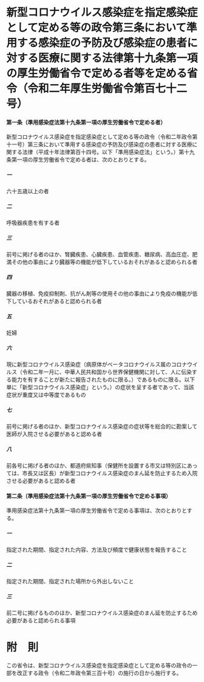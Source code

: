 # 新型コロナウイルス感染症を指定感染症として定める等の政令第三条において準用する感染症の予防及び感染症の患者に対する医療に関する法律第十九条第一項の厚生労働省令で定める者等を定める省令（令和二年厚生労働省令第百七十二号）
#### 第一条（準用感染症法第十九条第一項の厚生労働省令で定める者）
新型コロナウイルス感染症を指定感染症として定める等の政令（令和二年政令第十一号）第三条において準用する感染症の予防及び感染症の患者に対する医療に関する法律（平成十年法律第百十四号。以下「準用感染症法」という。）第十九条第一項の厚生労働省令で定める者は、次のとおりとする。
##### 一
六十五歳以上の者
##### 二
呼吸器疾患を有する者
##### 三
前号に掲げる者のほか、腎臓疾患、心臓疾患、血管疾患、糖尿病、高血圧症、肥満その他の事由により臓器等の機能が低下しているおそれがあると認められる者
##### 四
臓器の移植、免疫抑制剤、抗がん剤等の使用その他の事由により免疫の機能が低下しているおそれがあると認められる者
##### 五
妊婦
##### 六
現に新型コロナウイルス感染症（病原体がベータコロナウイルス属のコロナウイルス（令和二年一月に、中華人民共和国から世界保健機関に対して、人に伝染する能力を有することが新たに報告されたものに限る。）であるものに限る。以下単に「新型コロナウイルス感染症」という。）の症状を呈する者であって、当該症状が重度又は中等度であるもの
##### 七
前号に掲げる者のほか、新型コロナウイルス感染症の症状等を総合的に勘案して医師が入院させる必要があると認める者
##### 八
前各号に掲げる者のほか、都道府県知事（保健所を設置する市又は特別区にあっては、市長又は区長）が新型コロナウイルス感染症のまん延を防止するため入院させる必要があると認める者
#### 第二条（準用感染症法第十九条第一項の厚生労働省令で定める事項）
準用感染症法第十九条第一項の厚生労働省令で定める事項は、次のとおりとする。
##### 一
指定された期間、指定された内容、方法及び頻度で健康状態を報告すること
##### 二
指定された期間、指定された場所から外出しないこと
##### 三
前二号に掲げるもののほか、新型コロナウイルス感染症のまん延を防止するため必要があると認められる事項
# 附　則
この省令は、新型コロナウイルス感染症を指定感染症として定める等の政令の一部を改正する政令（令和二年政令第三百十号）の施行の日から施行する。
